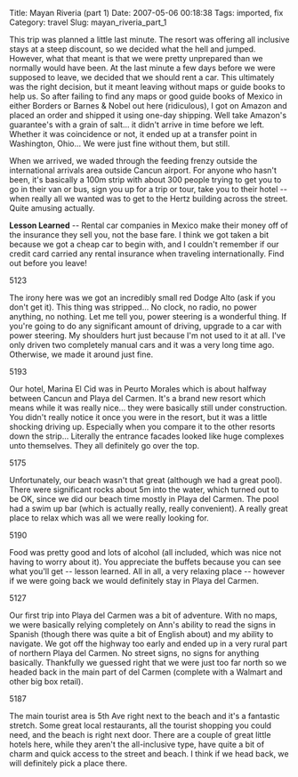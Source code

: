 Title: Mayan Riveria (part 1)
Date: 2007-05-06 00:18:38
Tags: imported, fix
Category: travel
Slug: mayan_riveria_part_1


This trip was planned a little last minute.  The resort was offering all inclusive stays at a steep discount, so we decided what the hell and jumped.  However, what that meant is that we were pretty unprepared than we normally would have been.  At the last minute a few days before we were supposed to leave, we decided that we should rent a car.  This ultimately was the right decision, but it meant leaving without maps or guide books to help us.  So after failing to find any maps or good guide books of Mexico in either Borders or Barnes & Nobel out here (ridiculous), I got on Amazon and placed an order and shipped it using one-day shipping.  Well take Amazon's guarantee's with a grain of salt... it didn't arrive in time before we left.  Whether it was coincidence or not, it ended up at a transfer point in Washington, Ohio...  We were just fine without them, but still.

When we arrived, we waded through the feeding frenzy outside the international arrivals area outside Cancun airport.  For anyone who hasn't been, it's basically a 100m strip with about 300 people trying to get you to go in their van or bus, sign you up for a trip or tour, take you to their hotel -- when really all we wanted was to get to the Hertz building across the street.  Quite amusing actually.

<strong>Lesson Learned</strong> -- Rental car companies in Mexico make their money off of the insurance they sell you, not the base fare.  I think we got taken a bit because we got a cheap car to begin with, and I couldn't remember if our credit card carried any rental insurance when traveling internationally.  Find out before you leave!

<div class="g2image_normal"><wpg2id>5123</wpg2id></div>

The irony here was we got an incredibly small red Dodge Alto (ask if you don't get it).  This thing was stripped... No clock, no radio, no power anything, no nothing.  Let me tell you, power steering is a wonderful thing.  If you're going to do any significant amount of driving, upgrade to a car with power steering.  My shoulders hurt just because I'm not used to it at all.  I've only driven two completely manual cars and it was a very long time ago.  Otherwise, we made it around just fine.

<div class="g2image_normal"><wpg2id>5193</wpg2id></div>

Our hotel, Marina El Cid was in Peurto Morales which is about halfway between Cancun and Playa del Carmen.  It's a brand new resort which means while it was really nice... they were basically still under construction.  You didn't really notice it once you were in the resort, but it was a little shocking driving up.  Especially when you compare it to the other resorts down the strip... Literally the entrance facades looked like huge complexes unto themselves.  They all definitely go over the top.

<div class="g2image_normal"><wpg2id>5175</wpg2id></div>

Unfortunately, our beach wasn't that great (although we had a great pool).  There were significant rocks about 5m into the water, which turned out to be OK, since we did our beach time mostly in Playa del Carmen.  The pool had a swim up bar (which is actually really, really convenient).  A really great place to relax which was all we were really looking for.

<div class="g2image_normal"><wpg2id>5190</wpg2id></div>

Food was pretty good and lots of alcohol (all included, which was nice not having to worry about it).  You appreciate the buffets because you can see what you'll get -- lesson learned.  All in all, a very relaxing place -- however if we were going back we would definitely stay in Playa del Carmen.

<div class="g2image_normal"><wpg2id>5127</wpg2id></div>

Our first trip into Playa del Carmen was a bit of adventure.  With no maps, we were basically relying completely on Ann's ability to read the signs in Spanish (though there was quite a bit of English about) and my ability to navigate.  We got off the highway too early and ended up in a very rural part of northern Playa del Carmen.  No street signs, no signs for anything basically.  Thankfully we guessed right that we were just too far north so we headed back in the main part of del Carmen (complete with a Walmart and other big box retail).

<div class="g2image_normal"><wpg2id>5187</wpg2id></div>

The main tourist area is 5th Ave right next to the beach and it's a fantastic stretch.  Some great local restaurants, all the tourist shopping you could need, and the beach is right next door.  There are a couple of great little hotels here, while they aren't the all-inclusive type, have quite a bit of charm and quick access to the street and beach.  I think if we head back, we will definitely pick a place there.
